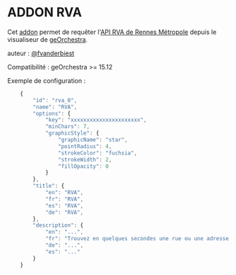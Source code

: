ADDON RVA
==========

Cet [addon](https://github.com/georchestra/georchestra/blob/15.12/mapfishapp/src/main/webapp/app/addons/README.md) permet de requêter l'[API RVA de Rennes Métropole](http://rva.data.rennes-metropole.fr/) depuis le visualiseur de [geOrchestra](http://www.georchestra.org/).

auteur : [@fvanderbiest](https://github.com/fvanderbiest/)

Compatibilité : geOrchestra >= 15.12

Exemple de configuration :

```js
    {
        "id": "rva_0",
        "name": "RVA",
        "options": {
            "key": "xxxxxxxxxxxxxxxxxxxxxx",
            "minChars": 7,
            "graphicStyle": {
                "graphicName": "star",
                "pointRadius": 4,
                "strokeColor": "fuchsia",
                "strokeWidth": 2,
                "fillOpacity": 0
            }
        },
        "title": {
            "en": "RVA",
            "fr": "RVA",
            "es": "RVA",
            "de": "RVA",
        },
        "description": {
            "en": "...",
            "fr": "Trouvez en quelques secondes une rue ou une adresse avec l'API RVA de Rennes Métropole",
            "de": "...",
            "es": "..."
        }
    }
```
